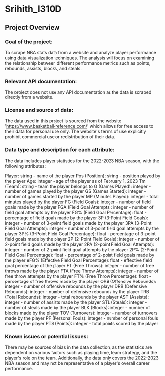 # Srihith_I310D
## Project Overview
### Goal of the project:
To scrape NBA stats data from a website and analyze player performance using data visualization techniques.
The analysis will focus on examining the relationship between different performance metrics such as points, rebounds, assists, blocks, and steals.

### Relevant API documentation:
The project does not use any API documentation as the data is scraped directly from a website.

### License and source of data:
The data used in this project is sourced from the website 'https://www.basketball-reference.com/' which allows for free access to their data for personal use only.
The website's terms of use explicitly prohibit commercial use or redistribution of their data.

### Data type and description for each attribute:
The data includes player statistics for the 2022-2023 NBA season, with the following attributes:

Player: string - name of the player
Pos (Position): string - position played by the player
Age: integer - age of the player as of February 1, 2023
Tm (Team): string - team the player belongs to
G (Games Played): integer - number of games played by the player
GS (Games Started): integer - number of games started by the player
MP (Minutes Played): integer - total minutes played by the player
FG (Field Goals): integer - number of field goals made by the player
FGA (Field Goal Attempts): integer - number of field goal attempts by the player
FG% (Field Goal Percentage): float - percentage of field goals made by the player
3P (3-Point Field Goals): integer - number of 3-point field goals made by the player
3PA (3-Point Field Goal Attempts): integer - number of 3-point field goal attempts by the player
3P% (3-Point Field Goal Percentage): float - percentage of 3-point field goals made by the player
2P (2-Point Field Goals): integer - number of 2-point field goals made by the player
2PA (2-point Field Goal Attempts): integer - number of 2-point field goal attempts by the player
2P% (2-Point Field Goal Percentage): float - percentage of 2-point field goals made by the player
eFG% (Effective Field Goal Percentage): float - effective field goal percentage of the player
FT (Free Throws): integer - number of free throws made by the player
FTA (Free Throw Attempts): integer - number of free throw attempts by the player
FT% (Free Throw Percentage): float - percentage of free throws made by the player
ORB (Offensive Rebounds): integer - number of offensive rebounds by the player
DRB (Defensive Rebounds): integer - number of defensive rebounds by the player
TRB (Total Rebounds): integer - total rebounds by the player
AST (Assists): integer - number of assists made by the player
STL (Steals): integer - number of steals made by the player
BLK (Blocks): integer - number of blocks made by the player
TOV (Turnovers): integer - number of turnovers made by the player
PF (Personal Fouls): integer - number of personal fouls made by the player
PTS (Points): integer - total points scored by the player

### Known issues or potential issues:
There may be sources of bias in the data collection, as the statistics are dependent on various factors such as playing time, team strategy, and the player's role on the team.
Additionally, the data only covers the 2022-2023 NBA season and may not be representative of a player's overall career performance.

